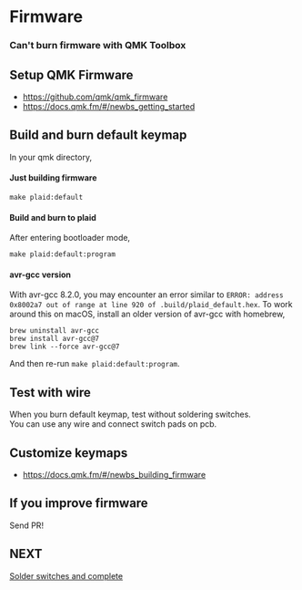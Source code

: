 # Firmware

### Can't burn firmware with QMK Toolbox

## Setup QMK Firmware
- https://github.com/qmk/qmk_firmware
- https://docs.qmk.fm/#/newbs_getting_started

## Build and burn default keymap
In your qmk directory,

#### Just building firmware
```
make plaid:default
```

#### Build and burn to plaid
After entering bootloader mode,
```
make plaid:default:program
```

#### avr-gcc version
With avr-gcc 8.2.0, you may encounter an error similar to `ERROR: address 0x8002a7 out of range at line 920 of .build/plaid_default.hex`. To work around this on macOS, install an older version of avr-gcc with homebrew,
```
brew uninstall avr-gcc
brew install avr-gcc@7
brew link --force avr-gcc@7
```
And then re-run `make plaid:default:program`.

## Test with wire
When you burn default keymap, test without soldering switches.   
You can use any wire and connect switch pads on pcb.

## Customize keymaps
- https://docs.qmk.fm/#/newbs_building_firmware

## If you improve firmware
Send PR!

## NEXT
[Solder switches and complete](./complete.md)
